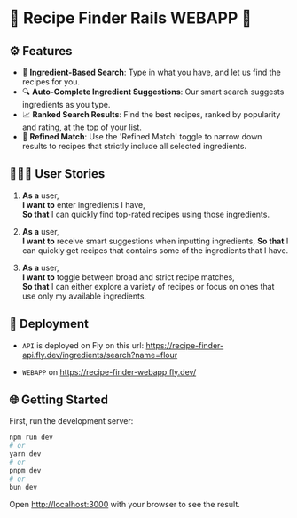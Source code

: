 # 🚀 Recipe Finder Rails WEBAPP 🚀

## ⚙️ Features

- 🥄 **Ingredient-Based Search**: Type in what you have, and let us find the recipes for you.
- 🔍 **Auto-Complete Ingredient Suggestions**: Our smart search suggests ingredients as you type.
- 📈 **Ranked Search Results**: Find the best recipes, ranked by popularity and rating, at the top of your list.
- 🔄 **Refined Match**: Use the 'Refined Match' toggle to narrow down results to recipes that strictly include all selected ingredients.

## 👨🏻‍🔬 User Stories

1. **As a** user,  
   **I want to** enter ingredients I have,  
   **So that** I can quickly find top-rated recipes using those ingredients.

2. **As a** user,  
   **I want to** receive smart suggestions when inputting ingredients, 
   **So that** I can quickly get recipes that contains some of the ingredients that I have.

3. **As a** user,  
   **I want to** toggle between broad and strict recipe matches,  
   **So that** I can either explore a variety of recipes or focus on ones that use only my available ingredients.

## 🚀 Deployment

- `API` is deployed on Fly on this url: https://recipe-finder-api.fly.dev/ingredients/search?name=flour

- `WEBAPP` on https://recipe-finder-webapp.fly.dev/

## 🌐 Getting Started

First, run the development server:

```bash
npm run dev
# or
yarn dev
# or
pnpm dev
# or
bun dev
```

Open [http://localhost:3000](http://localhost:3000) with your browser to see the result.